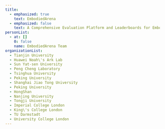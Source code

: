 ```yaml
---
title:
  - emphasized: true
    text: EmbodiedArena
  - emphasized: false
    text: A Comprehensive Evaluation Platform and Leaderboards for Embodied AI
personList:
  - at: []
    0: false
    name: EmbodiedArena Team
organizationList:
  - Tianjin University
  - Huawei Noah\'s Ark Lab
  - Sun Yat-sen University
  - Peng Cheng Laboratory
  - Tsinghua University
  - Peking University
  - Shanghai Jiao Tong University
  - Peking University
  - HongShan
  - Nanjing University
  - Tongji University
  - Imperial College London
  - King\'s College London
  - TU Darmstadt
  - University College London
---
```

